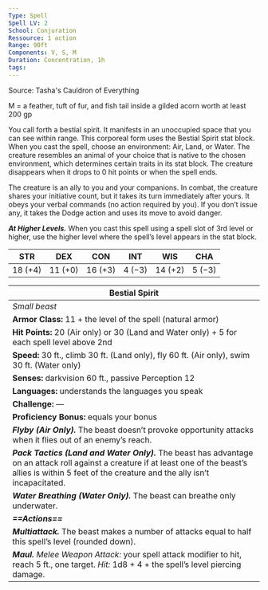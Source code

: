 ```yaml
---
Type: Spell
Spell LV: 2
School: Conjuration
Ressource: 1 action
Range: 90ft
Components: V, S, M
Duration: Concentration, 1h
tags:
---
```

Source: Tasha's Cauldron of Everything

M = a feather, tuft of fur, and fish tail inside a gilded acorn worth at least 200 gp

You call forth a bestial spirit. It manifests in an unoccupied space that you can see within range. This corporeal form uses the Bestial Spirit stat block. When you cast the spell, choose an environment: Air, Land, or Water. The creature resembles an animal of your choice that is native to the chosen environment, which determines certain traits in its stat block. The creature disappears when it drops to 0 hit points or when the spell ends.

The creature is an ally to you and your companions. In combat, the creature shares your initiative count, but it takes its turn immediately after yours. It obeys your verbal commands (no action required by you). If you don’t issue any, it takes the Dodge action and uses its move to avoid danger.

**_At Higher Levels._** When you cast this spell using a spell slot of 3rd level or higher, use the higher level where the spell’s level appears in the stat block.


|STR|DEX|CON|INT|WIS|CHA|
|---|---|---|---|---|---|
|18 (+4)|11 (+0)|16 (+3)|4 (−3)|14 (+2)|5 (−3)

| Bestial Spirit                                                                                                                                                                                                  |
| --------------------------------------------------------------------------------------------------------------------------------------------------------------------------------------------------------------- |
| _Small beast_                                                                                                                                                                                                   |
| **Armor Class:** 11 + the level of the spell (natural armor)                                                                                                                                                    |
| **Hit Points:** 20 (Air only) or 30 (Land and Water only) + 5 for each spell level above 2nd                                                                                                                    |
| **Speed:** 30 ft., climb 30 ft. (Land only), fly 60 ft. (Air only), swim 30 ft. (Water only)                                                                                                                    |
| **Senses:** darkvision 60 ft., passive Perception 12                                                                                                                                                            |
| **Languages:** understands the languages you speak                                                                                                                                                              |
| **Challenge:** —                                                                                                                                                                                                |
| **Proficiency Bonus:** equals your bonus                                                                                                                                                                        |
| **_Flyby (Air Only)._** The beast doesn’t provoke opportunity attacks when it flies out of an enemy’s reach.                                                                                                    |
| **_Pack Tactics (Land and Water Only)._** The beast has advantage on an attack roll against a creature if at least one of the beast’s allies is within 5 feet of the creature and the ally isn’t incapacitated. |
| **_Water Breathing (Water Only)._** The beast can breathe only underwater.                                                                                                                                      |
| ***==Actions==***                                                                                                                                                                                               |
| **_Multiattack._** The beast makes a number of attacks equal to half this spell’s level (rounded down).                                                                                                         |
| **_Maul._** _Melee Weapon Attack:_ your spell attack modifier to hit, reach 5 ft., one target. _Hit:_ 1d8 + 4 + the spell’s level piercing damage.                                                              |
